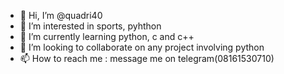- 👋 Hi, I’m @quadri40
- 👀 I’m interested in sports, pyhthon
- 🌱 I’m currently learning python, c and c++
- 💞️ I’m looking to collaborate on any project involving python
- 📫 How to reach me : message me on telegram(08161530710) 

<!---
quadri40/quadri40 is a ✨ special ✨ repository because its `README.md` (this file) appears on your GitHub profile.
You can click the Preview link to take a look at your changes.
--->
